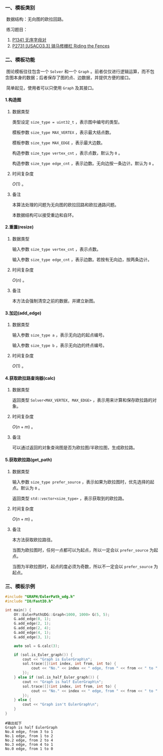 ### 一、模板类别

​	数据结构：无向图的欧拉回路。

​	练习题目：

1. [P1341 无序字母对](https://www.luogu.com.cn/problem/P1341)
2. [P2731 [USACO3.3] 骑马修栅栏 Riding the Fences](https://www.luogu.com.cn/problem/P2731)


### 二、模板功能

​	图论模板往往包含一个 `Solver` 和一个 `Graph` 。前者仅仅进行逻辑运算，而不包含图本身的数据；后者保存了图的点、边数据，并提供方便的接口。

​	简单起见，使用者可以只使用 `Graph` 及其接口。

#### 1.构造图

1. 数据类型

   类型设定 `size_type = uint32_t` ，表示图中编号的类型。

   模板参数 `size_type MAX_VERTEX` ，表示最大结点数。

   模板参数 `size_type MAX_EDGE` ，表示最大边数。

   构造参数 `size_type vertex_cnt` ，表示点数，默认为 `0` 。

   构造参数 `size_type edge_cnt` ，表示边数。无向边按一条边计。默认为 `0` 。

2. 时间复杂度

   $O(1)$ 。

3. 备注

   本算法处理的问题为无向图的欧拉回路和欧拉通路问题。

   本数据结构可以接受重边和自环。

#### 2.重置(resize)

1. 数据类型

   输入参数 `size_type vertex_cnt` ，表示点数。

   输入参数 `size_type edge_cnt` ，表示边数。若按有无向边，按两条边计。

2. 时间复杂度

   $O(n)$ 。

3. 备注

   本方法会强制清空之前的数据，并建立新图。

#### 3.加边(add_edge)

1. 数据类型

   输入参数 `size_type a`​ ，表示无向边的起点编号。

   输入参数 `size_type b` ，表示无向边的终点编号。

2. 时间复杂度

   $O(1)$ 。


#### 4.获取欧拉路查询器(calc)

1. 数据类型

   返回类型 `Solver<MAX_VERTEX, MAX_EDGE>` ，表示用来计算和保存欧拉路的对象。

2. 时间复杂度

   $O(n+m)$ 。

3. 备注

   可以通过返回的对象查询图是否为欧拉图/半欧拉图，生成欧拉路。

#### 5.获取欧拉路(get_path)

1. 数据类型

   输入参数 `size_type prefer_source` ，表示如果为欧拉图时，优先选择的起点。默认为 `0` 。

   返回类型 `std::vector<size_type>` ，表示获取到的欧拉路。

2. 时间复杂度

   $O(n+m)$ 。

3. 备注

   本方法获取欧拉路径。

   当图为欧拉图时，任何一点都可以为起点，所以一定会以 `prefer_source` 为起点。

   当图为半欧拉图时，起点的度必须为奇数，所以不一定会以 `prefer_source` 为起点。

### 三、模板示例

```c++
#include "GRAPH/EulerPath_udg.h"
#include "IO/FastIO.h"

int main() {
    OY::EulerPathUDG::Graph<1000, 1000> G(5, 5);
    G.add_edge(0, 1);
    G.add_edge(2, 1);
    G.add_edge(2, 4);
    G.add_edge(4, 1);
    G.add_edge(3, 1);

    auto sol = G.calc(3);

    if (sol.is_Euler_graph()) {
        cout << "Graph is EulerGraph\n";
        sol.trace([](int index, int from, int to) {
            cout << "No." << index << " edge, from " << from << " to " << to << endl;
        });
    } else if (sol.is_half_Euler_graph()) {
        cout << "Graph is half EulerGraph\n";
        sol.trace([](int index, int from, int to) {
            cout << "No." << index << " edge, from " << from << " to " << to << endl;
        });
    } else {
        cout << "Graph isn't EulerGraph\n";
    }
}
```

```
#输出如下
Graph is half EulerGraph
No.4 edge, from 3 to 1
No.1 edge, from 1 to 2
No.2 edge, from 2 to 4
No.3 edge, from 4 to 1
No.0 edge, from 1 to 0

```

